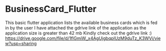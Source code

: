 # BusinessCard_Flutter
This basic flutter application lists the available business cards which is fed in by the user
I have attached the gdrive link of the application as the application size is greater than 42 mb 
Kindly check out the gdrive link :)
https://drive.google.com/file/d/1flGmiW_x4AgUjgbqplUzM9duTz_K3WVi/view?usp=sharing
